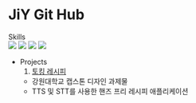 # JiY Git Hub

Skills  
<img src="https://img.shields.io/badge/kotlin-7F52FF?style=for-the-badge&logo=kotlin&logoColor=white"> <img src="https://img.shields.io/badge/c++-00599C?style=for-the-badge&logo=cplusplus&logoColor=white"> <img src="https://img.shields.io/badge/Android-34A853?style=for-the-badge&logo=android&logoColor=white"> <img src="https://img.shields.io/badge/firebase-FFCA28?style=for-the-badge&logo=firebase&logoColor=white">


* Projects  
  1. [토킹 레시피](https://github.com/Jiy-park/KNU_CapstoneDesign-TalkingRecipe-)
  - 강원대학교 캡스톤 디자인 과제물
  - TTS 및 STT를 사용한 핸즈 프리 레시피 애플리케이션
  
